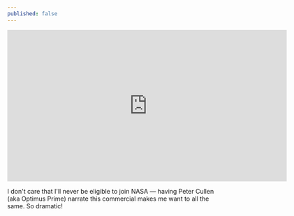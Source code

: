```yaml
---
published: false
---
```


<p><iframe width="640" height="348" src="http://www.youtube.com/embed/e7DEw70LVWs?rel=0" frameborder="0" allowfullscreen="allowfullscreen">&nbsp;</iframe></p>

I don't care that I'll never be eligible to join NASA — having Peter Cullen (aka Optimus Prime) narrate this commercial makes me want to all the same. So dramatic!